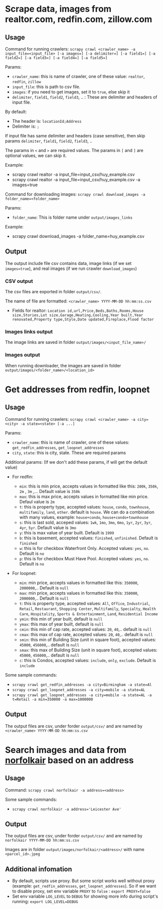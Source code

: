 # Scrape data, images from realtor.com, redfin.com, zillow.com

## Usage

Command for running crawlers: `scrapy crawl <crawler_name> -a input_file=<input_file> [-a images=] [-a delimiter=] [-a field1=] [-a field2=] [-a field3=] [-a field4=] [-a field5=]`

Params:

- `crawler_name`: this is name of crawler, one of these value: `realtor`, `redfin`, `zillow`
- `input_file`: this is path to csv file.   
- `images`: if you need to get images, set it to `true`, else skip it
- `delimiter`, `field1`, `field2`, `field3`, .. : These are delimiter and headers of input file.

By default:
- The header is: `locationId;Address`
- Delimiter is: `;`

If input file has same delimiter and headers (case sensitive), then skip params `delimiter`, `field1`, `field2`, `field3`, .. 

The params in `<` and `>` are required values. The params in `[` and `]` are optional values, we can skip it.

Example:
- scrapy crawl realtor -a input_file=input_csv/huy_example.csv
- scrapy crawl realtor -a input_file=input_csv/huy_example.csv -a images=true


Command for downloading images: `scrapy crawl download_images -a folder_name=<folder_name>`

Params:

- `folder_name`: This is folder name under `output/images_links`

Example:
- scrapy crawl download_images -a folder_name=huy_example.csv

## Output

The output include file csv contains data, image links (if we set `images=true`), and real images (if we run crawler `download_images`) 

### CSV output

The csv files are exported in folder `output/csv/`. 

The name of file are formatted: `<crawler_name> YYYY-MM-DD hh:mm:ss.csv`

- Fields for realtor: `Location id,url,Price,Beds,Baths,Rooms,House size,Stories,Lot size,Garage,Heating,Cooling,Year built,Year renovated,Property type,Style,Date updated,Fireplace,Flood factor`

### Images links output

The image links are saved in folder `output/images/<input_file_name>/`

### Images output

When running downloader, the images are saved in folder `output/images/<folder_name>/<location_id>`

# Get addresses from redfin, loopnet

## Usage

Command for running crawlers: `scrapy crawl <crawler_name> -a city=<city> -a state=<state> [-a ...]`

Params:

- `crawler_name`: this is name of crawler, one of these values: `get_redfin_addresses`, `get_loopnet_addresses`
- `city`, `state`: this is city, state. These are required params

Additional params: (If we don't add these params, if will get the default value)

- For redfin:
    - `min`: this is min price, accepts values in formatted like this: `200k`, `350k`, `2m` , `3m` ,... Default value is `350k`
    - `max`: this is max price, accepts values in formatted like min price. Defaul value is `2m`
    - `t`: this is property type, accepted values: `house`, `condo`, `townhouse`, `multifamily`, `land`, `other`. default is `house`. We can do a combination with many values, example: `house+condo`, `house+condo+townhouse`
    - `s`: this is last sold, acceped values: `1wk`, `1mo`, `3mo`, `6mo`, `1yr`, `2yr`, `3yr`, `4yr`, `5yr`. Default value is `3mo` 
    - `y`: this is max value of year built. Default is `1999`
    - `b`: this is basement, accepted values: `finished`, `unfinished`. Default is `finished`
    - `w`: this is for checkbox Waterfront Only. Accepted values: `yes`, `no`. Default is `no`
    - `p`: this is for checkbox Must Have Pool. Accepted values: `yes`, `no`. Default is `no`

- For loopnet:
    - `min`: min price, accepts values in formatted like this: `350000`, `2000000`,.. Default is `null`
    - `max`: min price, accepts values in formatted like this: `350000`, `2000000`,.. Default is `null`
    - `t`: this is property type, accepted values: `All`, `Office`, `Industrial`, `Retail`, `Restaurant`, `Shopping Center`, `Multifamily`, `Specialty`, `Health Care`, `Hospitality`, `Sports & Entertainment`, `Land`, `Residential Income`
    - `ymin`: this min of year built, default is `null`
    - `ymax`: this max of year built, default is `null`
    - `cmin`: this min of cap rate, accepted values: `20`, `40`,.. default is `null`
    - `cmax`: this max of cap rate, accepted values: `20`, `40`,.. default is `null`
    - `smin`: this min of Building Size (unit in square foot), accepted values: `45000`, `456000`,.. default is `null`
    - `smax`: this max of Building Size (unit in square foot), accepted values: `45000`, `456000`,.. default is `null`
    - `c`: this is Condos, accepted values: `include`, `only`, `exclude`. Default is `include`

Some sample commands:
- `scrapy crawl get_redfin_addresses -a city=Birmingham -a state=Al`
- `scrapy crawl get_loopnet_addresses -a city=mobile -a state=AL`
- `scrapy crawl get_loopnet_addresses -a city=mobile -a state=AL -a t=Retail -a min=350000 -a max=1000000`

## Output

The output files are csv, under forder `output/csv/` and are named by `<crawler_name> YYYY-MM-DD hh:mm:ss.csv`

# Search images and data from [norfolkair](https://air.norfolk.gov/) based on an address

## Usage

Command: `scrapy crawl norfolkair -a address=<address>`

Some sample commands:
- `scrapy crawl norfolkair -a address='Leicester Ave'`

## Output

The output files are csv, under forder `output/csv/` and are named by `norfolkair YYYY-MM-DD hh:mm:ss.csv`

Images are in folder `output/images/norfolkair/<address>/` with name `<parcel_id>.jpeg`

## Additional infomation

- By default, scripts use proxy. But some script works well without proxy (example: `get_redfin_addresses`, `get_loopnet_addresses`). So if we want to disable proxy, set env variable `PROXY` to `false` : `export PROXY=false`
- Set env variable `LOG_LEVEL` to `DEBUG` for showing more info during script's running: `export LOG_LEVEL=DEBUG`
 